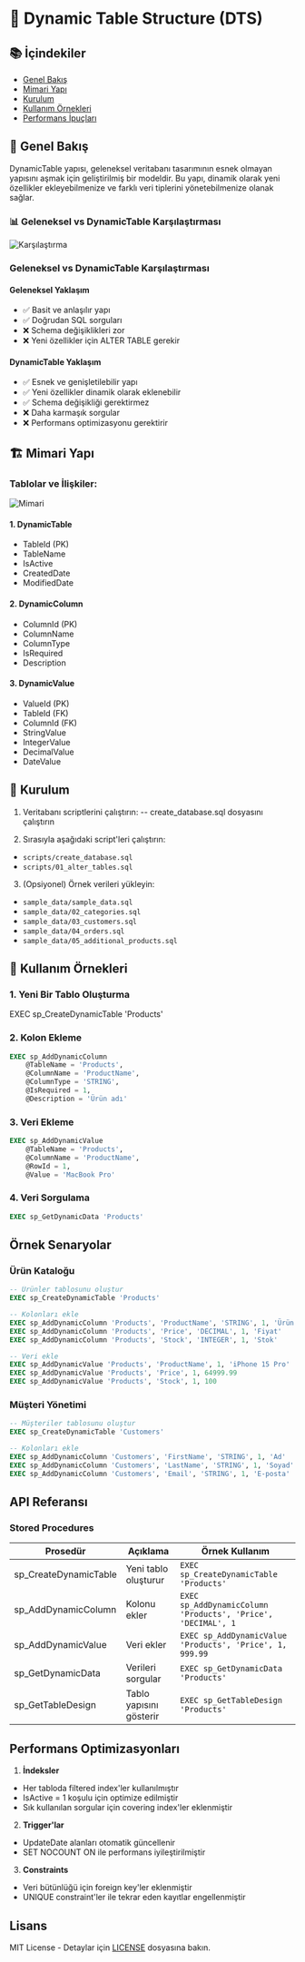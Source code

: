 # 🎯 Dynamic Table Structure (DTS)

## 📚 İçindekiler
- [Genel Bakış](#genel-bakış)
- [Mimari Yapı](#mimari-yapı)
- [Kurulum](#kurulum)
- [Kullanım Örnekleri](#kullanım-örnekleri)
- [Performans İpuçları](#performans-ipuçları)

## 🎯 Genel Bakış

DynamicTable yapısı, geleneksel veritabanı tasarımının esnek olmayan yapısını aşmak için geliştirilmiş bir modeldir. Bu yapı, dinamik olarak yeni özellikler ekleyebilmenize ve farklı veri tiplerini yönetebilmenize olanak sağlar.

### 📊 Geleneksel vs DynamicTable Karşılaştırması

![Karşılaştırma](images/comparison.png)

### Geleneksel vs DynamicTable Karşılaştırması

#### Geleneksel Yaklaşım
- ✅ Basit ve anlaşılır yapı
- ✅ Doğrudan SQL sorguları
- ❌ Schema değişiklikleri zor
- ❌ Yeni özellikler için ALTER TABLE gerekir

#### DynamicTable Yaklaşım
- ✅ Esnek ve genişletilebilir yapı
- ✅ Yeni özellikler dinamik olarak eklenebilir
- ✅ Schema değişikliği gerektirmez
- ❌ Daha karmaşık sorgular
- ❌ Performans optimizasyonu gerektirir

## 🏗 Mimari Yapı

### Tablolar ve İlişkiler:

![Mimari](images/architecture.png)

#### 1. DynamicTable
- TableId (PK)
- TableName
- IsActive
- CreatedDate
- ModifiedDate

#### 2. DynamicColumn
- ColumnId (PK)
- ColumnName
- ColumnType
- IsRequired
- Description

#### 3. DynamicValue
- ValueId (PK)
- TableId (FK)
- ColumnId (FK)
- StringValue
- IntegerValue
- DecimalValue
- DateValue

## 🚀 Kurulum

1. Veritabanı scriptlerini çalıştırın: -- create_database.sql dosyasını çalıştırın

2. Sırasıyla aşağıdaki script'leri çalıştırın:
- `scripts/create_database.sql`
- `scripts/01_alter_tables.sql`

3. (Opsiyonel) Örnek verileri yükleyin:
- `sample_data/sample_data.sql`
- `sample_data/02_categories.sql`
- `sample_data/03_customers.sql`
- `sample_data/04_orders.sql`
- `sample_data/05_additional_products.sql`

## 📝 Kullanım Örnekleri

### 1. Yeni Bir Tablo Oluşturma
EXEC sp_CreateDynamicTable 'Products'

### 2. Kolon Ekleme
```sql
EXEC sp_AddDynamicColumn 
    @TableName = 'Products',
    @ColumnName = 'ProductName',
    @ColumnType = 'STRING',
    @IsRequired = 1,
    @Description = 'Ürün adı'
```

### 3. Veri Ekleme
```sql
EXEC sp_AddDynamicValue 
    @TableName = 'Products',
    @ColumnName = 'ProductName',
    @RowId = 1,
    @Value = 'MacBook Pro'
```

### 4. Veri Sorgulama
```sql
EXEC sp_GetDynamicData 'Products'
```

## Örnek Senaryolar

### Ürün Kataloğu
```sql
-- Ürünler tablosunu oluştur
EXEC sp_CreateDynamicTable 'Products'

-- Kolonları ekle
EXEC sp_AddDynamicColumn 'Products', 'ProductName', 'STRING', 1, 'Ürün adı'
EXEC sp_AddDynamicColumn 'Products', 'Price', 'DECIMAL', 1, 'Fiyat'
EXEC sp_AddDynamicColumn 'Products', 'Stock', 'INTEGER', 1, 'Stok'

-- Veri ekle
EXEC sp_AddDynamicValue 'Products', 'ProductName', 1, 'iPhone 15 Pro'
EXEC sp_AddDynamicValue 'Products', 'Price', 1, 64999.99
EXEC sp_AddDynamicValue 'Products', 'Stock', 1, 100
```

### Müşteri Yönetimi
```sql
-- Müşteriler tablosunu oluştur
EXEC sp_CreateDynamicTable 'Customers'

-- Kolonları ekle
EXEC sp_AddDynamicColumn 'Customers', 'FirstName', 'STRING', 1, 'Ad'
EXEC sp_AddDynamicColumn 'Customers', 'LastName', 'STRING', 1, 'Soyad'
EXEC sp_AddDynamicColumn 'Customers', 'Email', 'STRING', 1, 'E-posta'
```

## API Referansı

### Stored Procedures

| Prosedür | Açıklama | Örnek Kullanım |
|----------|----------|----------------|
| sp_CreateDynamicTable | Yeni tablo oluşturur | `EXEC sp_CreateDynamicTable 'Products'` |
| sp_AddDynamicColumn | Kolonu ekler | `EXEC sp_AddDynamicColumn 'Products', 'Price', 'DECIMAL', 1` |
| sp_AddDynamicValue | Veri ekler | `EXEC sp_AddDynamicValue 'Products', 'Price', 1, 999.99` |
| sp_GetDynamicData | Verileri sorgular | `EXEC sp_GetDynamicData 'Products'` |
| sp_GetTableDesign | Tablo yapısını gösterir | `EXEC sp_GetTableDesign 'Products'` |

## Performans Optimizasyonları

1. **İndeksler**
- Her tabloda filtered index'ler kullanılmıştır
- IsActive = 1 koşulu için optimize edilmiştir
- Sık kullanılan sorgular için covering index'ler eklenmiştir

2. **Trigger'lar**
- UpdateDate alanları otomatik güncellenir
- SET NOCOUNT ON ile performans iyileştirilmiştir

3. **Constraints**
- Veri bütünlüğü için foreign key'ler eklenmiştir
- UNIQUE constraint'ler ile tekrar eden kayıtlar engellenmiştir

## Lisans
MIT License - Detaylar için [LICENSE](LICENSE) dosyasına bakın.